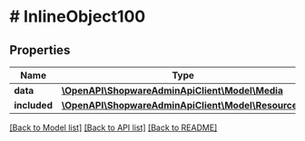 # # InlineObject100

## Properties

Name | Type | Description | Notes
------------ | ------------- | ------------- | -------------
**data** | [**\OpenAPI\ShopwareAdminApiClient\Model\Media**](Media.md) |  | [optional]
**included** | [**\OpenAPI\ShopwareAdminApiClient\Model\Resource[]**](Resource.md) |  | [optional]

[[Back to Model list]](../../README.md#models) [[Back to API list]](../../README.md#endpoints) [[Back to README]](../../README.md)
